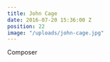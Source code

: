 ```yaml
---
title: John Cage
date: 2016-07-20 15:36:00 Z
position: 22
image: "/uploads/john-cage.jpg"
---
```


Composer
